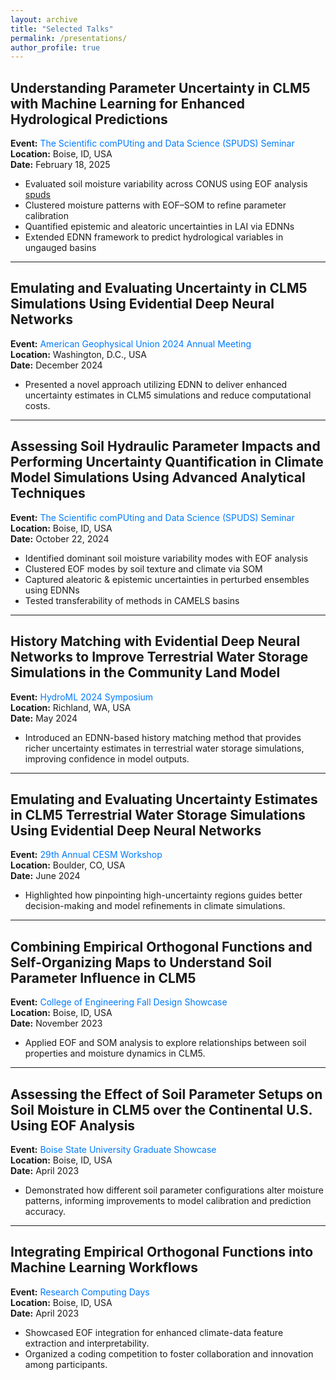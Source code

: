 ```yaml
---
layout: archive
title: "Selected Talks"
permalink: /presentations/
author_profile: true
---
```


## Understanding Parameter Uncertainty in CLM5 with Machine Learning for Enhanced Hydrological Predictions  
**Event:** <a href="https://sites.google.com/boisestate.edu/spuds/home"
   style="display:inline-block;
          color:#007bff;
          text-decoration:none;
          margin-right:1rem;">
  The Scientific comPUting and Data Science (SPUDS) Seminar
</a>    
**Location:** Boise, ID, USA    
**Date:** February 18, 2025  

- Evaluated soil moisture variability across CONUS using EOF analysis [spuds](https://sites.google.com/boisestate.edu/spuds/home) 
- Clustered moisture patterns with EOF–SOM to refine parameter calibration  
- Quantified epistemic and aleatoric uncertainties in LAI via EDNNs  
- Extended EDNN framework to predict hydrological variables in ungauged basins
  
---
## Emulating and Evaluating Uncertainty in CLM5 Simulations Using Evidential Deep Neural Networks  
**Event:** <a href="https://www.agu.org/annual-meeting-2024"
   style="display:inline-block;
          color:#007bff;
          text-decoration:none;
          margin-right:1rem;">
  American Geophysical Union 2024 Annual Meeting
</a>      
**Location:** Washington, D.C., USA    
**Date:** December 2024  

- Presented a novel approach utilizing EDNN to deliver enhanced uncertainty estimates in CLM5 simulations and reduce computational costs.
  
---
## Assessing Soil Hydraulic Parameter Impacts and Performing Uncertainty Quantification in Climate Model Simulations Using Advanced Analytical Techniques  
**Event:** <a href="https://sites.google.com/boisestate.edu/spuds/home"
   style="display:inline-block;
          color:#007bff;
          text-decoration:none;
          margin-right:1rem;">
  The Scientific comPUting and Data Science (SPUDS) Seminar
</a>     
**Location:** Boise, ID, USA     
**Date:** October 22, 2024  

- Identified dominant soil moisture variability modes with EOF analysis  
- Clustered EOF modes by soil texture and climate via SOM  
- Captured aleatoric & epistemic uncertainties in perturbed ensembles using EDNNs  
- Tested transferability of methods in CAMELS basins
  
---
## History Matching with Evidential Deep Neural Networks to Improve Terrestrial Water Storage Simulations in the Community Land Model  
**Event:** <a href="https://www.pnnl.gov/events/hydroml-2024-symposium"
   style="display:inline-block;
          color:#007bff;
          text-decoration:none;
          margin-right:1rem;">
  HydroML 2024 Symposium
</a>       
**Location:** Richland, WA, USA   
**Date:** May 2024  

- Introduced an EDNN-based history matching method that provides richer uncertainty estimates in terrestrial water storage simulations, improving confidence in model outputs.

---
## Emulating and Evaluating Uncertainty Estimates in CLM5 Terrestrial Water Storage Simulations Using Evidential Deep Neural Networks  
**Event:** <a href="https://www.cesm.ucar.edu/events/351/agenda"
   style="display:inline-block;
          color:#007bff;
          text-decoration:none;
          margin-right:1rem;">
  29th Annual CESM Workshop
</a>   
**Location:** Boulder, CO, USA     
**Date:** June 2024  

- Highlighted how pinpointing high-uncertainty regions guides better decision-making and model refinements in climate simulations.

---
## Combining Empirical Orthogonal Functions and Self-Organizing Maps to Understand Soil Parameter Influence in CLM5   
**Event:** <a href="https://www.boisestate.edu/coen/news-events/annual-design-showcase/"
   style="display:inline-block;
          color:#007bff;
          text-decoration:none;
          margin-right:1rem;"> 
  College of Engineering Fall Design Showcase
</a>    
**Location:** Boise, ID, USA    
**Date:** November 2023  

- Applied EOF and SOM analysis to explore relationships between soil properties and moisture dynamics in CLM5.

---
## Assessing the Effect of Soil Parameter Setups on Soil Moisture in CLM5 over the Continental U.S. Using EOF Analysis  
**Event:** <a href="https://www.boisestate.edu/graduatecollege/showcase/"
   style="display:inline-block;
          color:#007bff;
          text-decoration:none;
          margin-right:1rem;"> 
  Boise State University Graduate Showcase
</a>      
**Location:** Boise, ID, USA     
**Date:** April 2023  

- Demonstrated how different soil parameter configurations alter moisture patterns, informing improvements to model calibration and prediction accuracy.

---
## Integrating Empirical Orthogonal Functions into Machine Learning Workflows  
**Event:** <a href="https://www.boisestate.edu/rcs/research-computing-day/"
   style="display:inline-block;
          color:#007bff;
          text-decoration:none;
          margin-right:1rem;"> 
  Research Computing Days
</a>     
**Location:** Boise, ID, USA      
**Date:** April 2023  

- Showcased EOF integration for enhanced climate-data feature extraction and interpretability.  
- Organized a coding competition to foster collaboration and innovation among participants.

